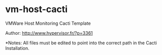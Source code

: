 vm-host-cacti
=============

VMWare Host Monitoring Cacti Template


Author: 
http://www.hypervisor.fr/?p=3361


*Notes:
All files must be edited to point into the correct path in the Cacti Installation.
